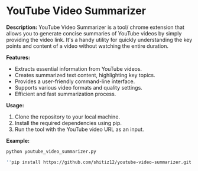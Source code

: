 # YouTube Video Summarizer

**Description:**
YouTube Video Summarizer is a tool/ chrome extension that allows you to generate concise summaries of YouTube videos by simply providing the video link. It's a handy utility for quickly understanding the key points and content of a video without watching the entire duration.

**Features:**
- Extracts essential information from YouTube videos.
- Creates summarized text content, highlighting key topics.
- Provides a user-friendly command-line interface.
- Supports various video formats and quality settings.
- Efficient and fast summarization process.

**Usage:**
1. Clone the repository to your local machine.
2. Install the required dependencies using pip.
3. Run the tool with the YouTube video URL as an input.

**Example:**
```bash
python youtube_video_summarizer.py 

''pip install https://github.com/shitiz12/youtube-video-summarizer.git''
